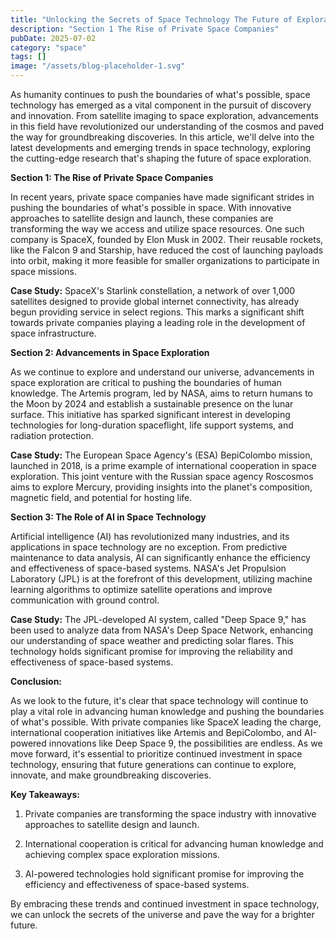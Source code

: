 ```yaml
---
title: "Unlocking the Secrets of Space Technology The Future of Exploration"
description: "Section 1 The Rise of Private Space Companies"
pubDate: 2025-07-02
category: "space"
tags: []
image: "/assets/blog-placeholder-1.svg"
---
```


As humanity continues to push the boundaries of what's possible, space technology has emerged as a vital component in the pursuit of discovery and innovation. From satellite imaging to space exploration, advancements in this field have revolutionized our understanding of the cosmos and paved the way for groundbreaking discoveries. In this article, we'll delve into the latest developments and emerging trends in space technology, exploring the cutting-edge research that's shaping the future of space exploration.

**Section 1: The Rise of Private Space Companies**

In recent years, private space companies have made significant strides in pushing the boundaries of what's possible in space. With innovative approaches to satellite design and launch, these companies are transforming the way we access and utilize space resources. One such company is SpaceX, founded by Elon Musk in 2002. Their reusable rockets, like the Falcon 9 and Starship, have reduced the cost of launching payloads into orbit, making it more feasible for smaller organizations to participate in space missions.

**Case Study:** SpaceX's Starlink constellation, a network of over 1,000 satellites designed to provide global internet connectivity, has already begun providing service in select regions. This marks a significant shift towards private companies playing a leading role in the development of space infrastructure.

**Section 2: Advancements in Space Exploration**

As we continue to explore and understand our universe, advancements in space exploration are critical to pushing the boundaries of human knowledge. The Artemis program, led by NASA, aims to return humans to the Moon by 2024 and establish a sustainable presence on the lunar surface. This initiative has sparked significant interest in developing technologies for long-duration spaceflight, life support systems, and radiation protection.

**Case Study:** The European Space Agency's (ESA) BepiColombo mission, launched in 2018, is a prime example of international cooperation in space exploration. This joint venture with the Russian space agency Roscosmos aims to explore Mercury, providing insights into the planet's composition, magnetic field, and potential for hosting life.

**Section 3: The Role of AI in Space Technology**

Artificial intelligence (AI) has revolutionized many industries, and its applications in space technology are no exception. From predictive maintenance to data analysis, AI can significantly enhance the efficiency and effectiveness of space-based systems. NASA's Jet Propulsion Laboratory (JPL) is at the forefront of this development, utilizing machine learning algorithms to optimize satellite operations and improve communication with ground control.

**Case Study:** The JPL-developed AI system, called "Deep Space 9," has been used to analyze data from NASA's Deep Space Network, enhancing our understanding of space weather and predicting solar flares. This technology holds significant promise for improving the reliability and effectiveness of space-based systems.

**Conclusion:**

As we look to the future, it's clear that space technology will continue to play a vital role in advancing human knowledge and pushing the boundaries of what's possible. With private companies like SpaceX leading the charge, international cooperation initiatives like Artemis and BepiColombo, and AI-powered innovations like Deep Space 9, the possibilities are endless. As we move forward, it's essential to prioritize continued investment in space technology, ensuring that future generations can continue to explore, innovate, and make groundbreaking discoveries.

**Key Takeaways:**

1. Private companies are transforming the space industry with innovative approaches to satellite design and launch.

2. International cooperation is critical for advancing human knowledge and achieving complex space exploration missions.

3. AI-powered technologies hold significant promise for improving the efficiency and effectiveness of space-based systems.

By embracing these trends and continued investment in space technology, we can unlock the secrets of the universe and pave the way for a brighter future.